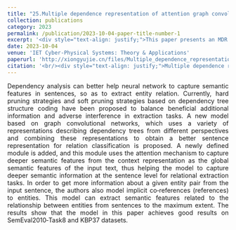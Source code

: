 ```yaml
---
title: "25.Multiple dependence representation of attention graph convolutional network relation extraction model"
collection: publications
category: 2023
permalink: /publication/2023-10-04-paper-title-number-1
excerpt: '<div style="text-align: justify;">This paper presents an MDR - GCN relation extraction model using multiple dependency tree representations and a GSF Extractor module, achieving good results on multiple datasets and analyzing relevant factors.</div>'
date: 2023-10-04
venue: 'IET Cyber-Physical Systems: Theory & Applications'
paperurl: 'http://xiongyujie.cn/files/Multiple_dependence_representation_of_attention_graph_convolutional_network_relation_extraction_model.pdf'
citation: '<br/><div style="text-align: justify;">Multiple dependence representation of attention graph convolutional network relation extraction model, L.-F. Zhao, Y.-J. Xiong*, Y.-B. Gao and W.-J. Yu, IET Cyber-Physical Systems: Theory & Applications, 2023</div>'
---
```


<div style="text-align: justify;">Dependency analysis can better help neural network to capture semantic features in sentences, so as to extract entity relation. Currently, hard pruning strategies and soft pruning strategies based on dependency tree structure coding have been proposed to balance beneficial additional information and adverse interference in extraction tasks. A new model based on graph convolutional networks, which uses a variety of representations describing dependency trees from different perspectives and combining these representations to obtain a better sentence representation for relation classification is proposed. A newly defined module is added, and this module uses the attention mechanism to capture deeper semantic features from the context representation as the global semantic features of the input text, thus helping the model to capture deeper semantic information at the sentence level for relational extraction tasks. In order to get more information about a given entity pair from the input sentence, the authors also model implicit co‐references (references) to entities. This model can extract semantic features related to the relationship between entities from sentences to the maximum extent. The results show that the model in this paper achieves good results on SemEval2010‐Task8 and KBP37 datasets.</div>

<br/>
